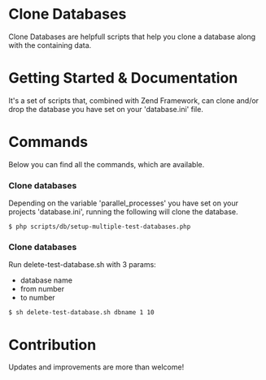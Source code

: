Clone Databases
===============

Clone Databases are helpfull scripts that help you clone a database along with the containing data.

Getting Started & Documentation
===============================

It's a set of scripts that, combined with Zend Framework, can clone and/or drop the database you have set on your 'database.ini' file.

Commands
========

Below you can find all the commands, which are available.

### Clone databases

Depending on the variable 'parallel_processes' you have set on your projects 'database.ini', running the following will clone the database.
<pre><code>$ php scripts/db/setup-multiple-test-databases.php
</code></pre>


### Clone databases

Run delete-test-database.sh with 3 params:
- database name
- from number
- to number
<pre><code>$ sh delete-test-database.sh dbname 1 10
</code></pre>

Contribution
===========

Updates and improvements are more than welcome!
